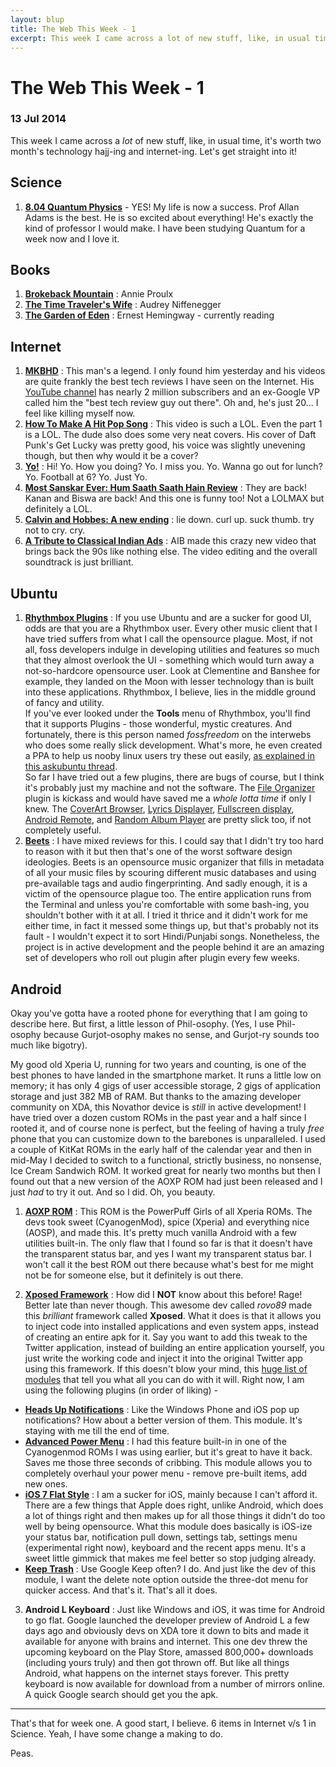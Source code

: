 ```yaml
---
layout: blup
title: The Web This Week - 1
excerpt: This week I came across a lot of new stuff, like, in usual time, it's worth two month's technology hajj-ing and internet-ing.
---
```

# The Web This Week - 1

### 13 Jul 2014

This week I came across a _lot_ of new stuff, like, in usual time, it's worth two month's technology hajj-ing and internet-ing. Let's get straight into it!

## Science
1. **[8.04 Quantum Physics](ocw.mit.edu/courses/physics/8-04-quantum-physics-i-spring-2013/)** - YES! My life is now a success. Prof Allan Adams is the best. He is so excited about everything! He's exactly the kind of professor I would make. I have been studying Quantum for a week now and I love it.

## Books
1. **[Brokeback Mountain](https://www.goodreads.com/book/show/1627.Brokeback_Mountain)** : Annie Proulx
2. **[The Time Traveler's Wife](https://www.goodreads.com/book/show/18619684-the-time-traveler-s-wife)** : Audrey Niffenegger
3. **[The Garden of Eden](https://www.goodreads.com/book/show/10775.The_Garden_of_Eden)** : Ernest Hemingway - currently reading

## Internet
1. **[MKBHD](https://twitter.com/MKBHD)** : This man's a legend. I only found him yesterday and his videos are quite frankly the best tech reviews I have seen on the Internet. His [YouTube channel](https://www.youtube.com/channel/UCBJycsmduvYEL83R_U4JriQ) has nearly 2 million subscribers and an ex-Google VP called him the "best tech review guy out there". Oh and, he's just 20... I feel like killing myself now.
2. **[How To Make A Hit Pop Song](https://www.youtube.com/watch?v=5xIUeNJIrak)** : This video is such a LOL. Even the part 1 is a LOL. The dude also does some very neat covers. His cover of Daft Punk's Get Lucky was pretty good, his voice was slightly unevening though, but then why would it be a cover?
3. **[Yo!](http://www.justyo.co/)** : Hi! Yo. How you doing? Yo. I miss you. Yo. Wanna go out for lunch? Yo. Football at 6? Yo. Just Yo.
4. **[Most Sanskar Ever: Hum Saath Saath Hain Review](https://www.youtube.com/watch?v=3UWDjBZ_Ncg)** : They are back! Kanan and Biswa are back! And this one is funny too! Not a LOLMAX but definitely a LOL.
5. **[Calvin and Hobbes: A new ending](http://9gag.com/gag/awr6m11)** : lie down. curl up. suck thumb. try not to cry. cry.
6. **[A Tribute to Classical Indian Ads](https://www.youtube.com/watch?v=_uZPdQpQDJ0)** : AIB made this crazy new video that brings back the 90s like nothing else. The video editing and the overall soundtrack is just brilliant. 

## Ubuntu
1. **[Rhythmbox Plugins](https://wiki.gnome.org/Apps/Rhythmbox/Plugins/ThirdParty)** : If you use Ubuntu and are a sucker for good UI, odds are that you are a Rhythmbox user. Every other music client that I have tried suffers from what I call the opensource plague. Most, if not all, foss developers indulge in developing utilities and features so much that they almost overlook the UI - something which would turn away a not-so-hardcore opensource user. Look at Clementine and Banshee for example, they landed on the Moon with lesser technology than is built into these applications. Rhythmbox, I believe, lies in the middle ground of fancy and utility.  
   If you've ever looked under the **Tools** menu of Rhythmbox, you'll find that it supports Plugins - those wonderful, mystic creatures. And fortunately, there is this person named _fossfreedom_ on the interwebs who does some really slick development. What's more, he even created a PPA to help us nooby linux users try these out easily, [as explained in this askubuntu thread](http://askubuntu.com/questions/147942/how-do-i-install-third-party-rhythmbox-plugins).  
   So far I have tried out a few plugins, there are bugs of course, but I think it's probably just my machine and not the software. The [File Organizer](https://wiki.gnome.org/Apps/Rhythmbox/Plugins/ThirdParty#File_Organizer) plugin is kickass and would have saved me a *whole lotta time* if only I knew. The [CoverArt Browser](https://wiki.gnome.org/Apps/Rhythmbox/Plugins/ThirdParty#CoverArt_Browser), [Lyrics Displayer](https://wiki.gnome.org/Apps/Rhythmbox/Plugins/ThirdParty#lLyrics), [Fullscreen display](https://wiki.gnome.org/Apps/Rhythmbox/Plugins/ThirdParty#Fullscreen_Cover_Art.2B-Playlist_Plugin), [Android Remote](https://wiki.gnome.org/Apps/Rhythmbox/Plugins/ThirdParty#Android_remote), and [Random Album Player](https://wiki.gnome.org/Apps/Rhythmbox/Plugins/ThirdParty#Random_Album_Player) are pretty slick too, if not completely useful.  
2. **[Beets](http://beets.radbox.org/)** : I have mixed reviews for this. I could say that I didn't try too hard to reason with it but then that's one of the worst software design ideologies. 
   Beets is an opensource music organizer that fills in metadata of all your music files by scouring different music databases and using pre-available tags and audio fingerprinting. And sadly enough, it is a victim of the opensource plague too. The entire application runs from the Terminal and unless you're comfortable with some bash-ing, you shouldn't bother with it at all. I tried it thrice and it didn't work for me either time, in fact it messed some things up, but that's probably not its fault - I wouldn't expect it to sort Hindi/Punjabi songs. 
Nonetheless, the project is in active development and the people behind it are an amazing set of developers who roll out plugin after plugin every few weeks.  

## Android
Okay you've gotta have a rooted phone for everything that I am going to describe here. But first, a little lesson of Phil-osophy. (Yes, I use Phil-osophy because Gurjot-osophy makes no sense, and Gurjot-ry sounds too much like bigotry).

My good old Xperia U, running for two years and counting, is one of the best phones to have landed in the smartphone market. It runs a little low on memory; it has only 4 gigs of user accessible storage, 2 gigs of application storage and just 382 MB of RAM. But thanks to the amazing developer community on XDA, this Novathor device is *still* in active development! I have tried over a dozen custom ROMs in the past year and a half since I rooted it, and of course none is perfect, but the feeling of having a truly *free* phone that you can customize down to the barebones is unparalleled. I used a couple of KitKat ROMs in the early half of the calendar year and then in mid-May I decided to switch to a functional, strictly business, no nonsense, Ice Cream Sandwich ROM. It worked great for nearly two months but then I found out that a new version of the AOXP ROM had just been released and I just *had* to try it out. And so I did. Oh, you beauty.  

1. **[AOXP ROM](http://forum.xda-developers.com/xperia-u/u-development/rom-xperia-aosx-rom-t2716190)** : This ROM is the PowerPuff Girls of all Xperia ROMs. The devs took sweet (CyanogenMod), spice (Xperia) and everything nice (AOSP), and made this. It's pretty much vanilla Android with a few utilities built-in. The only flaw that I found so far is that it doesn't have the transparent status bar, and yes I want my transparent status bar. I won't call it the best ROM out there because what's best for me might not be for someone else, but it definitely is out there.

2. **[Xposed Framework](repo.xposed.info/)** : How did I **NOT** know about this before! Rage! Better late than never though. This awesome dev called *rovo89* made this *brilliant* framework called **Xposed**. What it does is that it allows you to inject code into installed applications and even system apps, instead of creating an entire apk for it. Say you want to add this tweak to the Twitter application, instead of building an entire application yourself, you just write the working code and inject it into the original Twitter app using this framework. If this doesn't blow your mind, this [huge list of modules](http://forum.xda-developers.com/xposed/modules/index-xposed-modules-collection-post-t2327541) that tell you what all you can do with it will.
Right now, I am using the following plugins (in order of liking) - 
  + **[Heads Up Notifications](http://repo.xposed.info/module/com.mohammadag.headsupenabler)** : Like the Windows Phone and iOS pop up notifications? How about a better version of them. This module. It's staying with me till the end of time.
  + **[Advanced Power Menu](http://repo.xposed.info/module/hk.kennethso168.xposed.advancedrebootmenu)** : I had this feature built-in in one of the Cyanogenmod ROMs I was using earlier, but it's great to have it back. Saves me those three seconds of cribbing. This module allows you to completely overhaul your power menu - remove pre-built items, add new ones.
  + **[iOS 7 Flat Style](http://forum.xda-developers.com/xposed/modules/mod-ios7-x-flat-style-module-t2666827)** : I am a sucker for iOS, mainly because I can't afford it. There are a few things that Apple does right, unlike Android, which does a lot of things right and then makes up for all those things it didn't do too well by being opensource. What this module does basically is iOS-ize your status bar, notification pull down, settings tab, settings menu (experimental right now), keyboard and the recent apps menu. It's a sweet little gimmick that makes me feel better so stop judging already.
  + **[Keep Trash](http://repo.xposed.info/module/com.shubhangrathore.xposed.keeptrash)** : Use Google Keep often? I do. And just like the dev of this module, I want the delete note option outside the three-dot menu for quicker access. And that's it. That's all it does.
3. **Android L Keyboard** : Just like Windows and iOS, it was time for Android to go flat. Google launched the developer preview of Android L a few days ago and obviously devs on XDA tore it down to bits and made it available for anyone with brains and internet. This one dev threw the upcoming keyboard on the Play Store, amassed 800,000+ downloads (including yours truly) and then got thrown off. But like all things Android, what happens on the internet stays forever. This pretty keyboard is now available for download from a number of mirrors online. A quick Google search should get you the apk.

-----------
That's that for week one. A good start, I believe. 6 items in Internet v/s 1 in Science. Yeah, I have some change a making to do. 

Peas.
